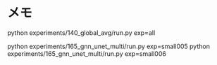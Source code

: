 # メモ

python experiments/140_global_avg/run.py exp=all

python experiments/165_gnn_unet_multi/run.py exp=small005
python experiments/165_gnn_unet_multi/run.py exp=small006